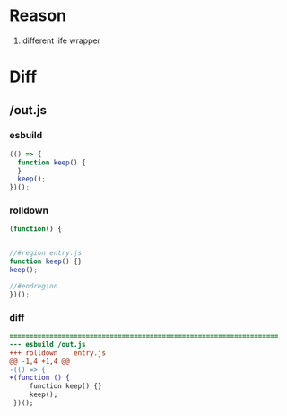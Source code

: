 # Reason
1. different iife wrapper
# Diff
## /out.js
### esbuild
```js
(() => {
  function keep() {
  }
  keep();
})();
```
### rolldown
```js
(function() {


//#region entry.js
function keep() {}
keep();

//#endregion
})();

```
### diff
```diff
===================================================================
--- esbuild	/out.js
+++ rolldown	entry.js
@@ -1,4 +1,4 @@
-(() => {
+(function () {
     function keep() {}
     keep();
 })();

```
